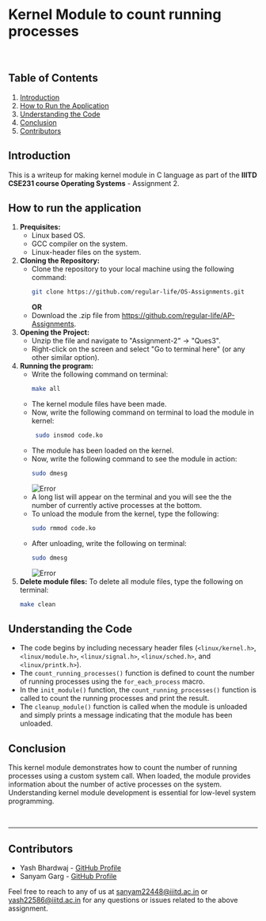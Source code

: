 # Kernel Module to count running processes

<br />

## Table of Contents
1. [Introduction](#introduction)
2. [How to Run the Application](#how-to-run-the-application)
3. [Understanding the Code](#understanding-the-code)
4. [Conclusion](#conclusion)
5. [Contributors](#contributors)

## Introduction
This is a writeup for making kernel module in C language as part of the **IIITD CSE231 course Operating Systems** - Assignment 2.

## How to run the application
1. **Prequisites:**
   - Linux based OS.
   - GCC compiler on the system.
   - Linux-header files on the system.
2. **Cloning the Repository:**
   - Clone the repository to your local machine using the following command:
     ```bash
     git clone https://github.com/regular-life/OS-Assignments.git
     ```
     **OR**
   - Download the .zip file from https://github.com/regular-life/AP-Assignments.
3. **Opening the Project:**
   - Unzip the file and navigate to "Assignment-2" -> "Ques3".
   - Right-click on the screen and select "Go to terminal here" (or any other similar option).
4. **Running the program:**
   - Write the following command on terminal:
     ```bash
     make all
     ```
   - The kernel module files have been made.
   - Now, write the following command on terminal to load the module in kernel:
     ```bash
      sudo insmod code.ko
     ```
   - The module has been loaded on the kernel.
   - Now, write the following command to see the module in action:
     ```bash
     sudo dmesg
     ```
     ![Error](https://github.com/regular-life/OS-Assignments/blob/main/Assignment-2/Ques3/Module_Loaded.png)
   - A long list will appear on the terminal and you will see the the number of currently active processes at the bottom.
   - To unload the module from the kernel, type the following:
     ```bash
     sudo rmmod code.ko
     ```
   - After unloading, write the following on terminal:
     ```bash
     sudo dmesg
     ```
     ![Error](https://github.com/regular-life/OS-Assignments/blob/main/Assignment-2/Ques3/Module_Unloaded.png)
5. **Delete module files:**
   To delete all module files, type the following on terminal:
   ```bash
   make clean
   ```

## Understanding the Code
- The code begins by including necessary header files (`<linux/kernel.h>`, `<linux/module.h>`, `<linux/signal.h>`, `<linux/sched.h>`, and `<linux/printk.h>`).
- The `count_running_processes()` function is defined to count the number of running processes using the `for_each_process` macro.
- In the `init_module()` function, the `count_running_processes()` function is called to count the running processes and print the result.
- The `cleanup_module()` function is called when the module is unloaded and simply prints a message indicating that the module has been unloaded.

## Conclusion
This kernel module demonstrates how to count the number of running processes using a custom system call. When loaded, the module provides information about the number of active processes on the system. Understanding kernel module development is essential for low-level system programming.

<br />

---

## Contributors
- Yash Bhardwaj - [GitHub Profile](https://github.com/regular-life)
- Sanyam Garg - [GitHub Profile](https://github.com/SanyamGarg12)

Feel free to reach to any of us at sanyam22448@iiitd.ac.in or yash22586@iiitd.ac.in for any questions or issues related to the above assignment.

